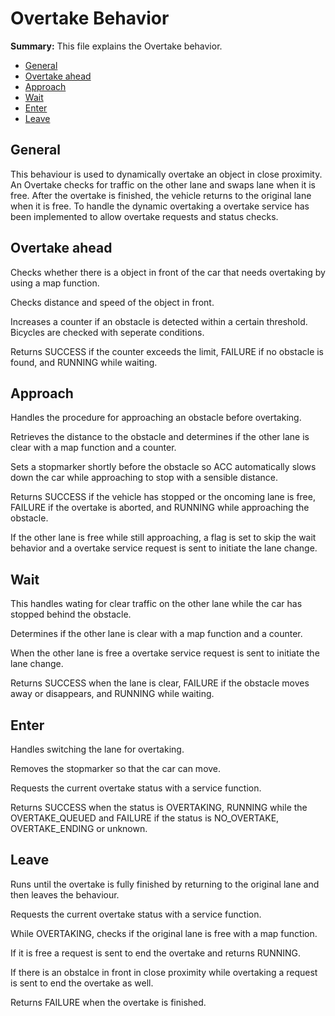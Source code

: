 # Overtake Behavior

**Summary:** This file explains the Overtake behavior.

- [General](#general)
- [Overtake ahead](#overtake-ahead)
- [Approach](#approach)
- [Wait](#wait)
- [Enter](#enter)
- [Leave](#leave)

## General

This behaviour is used to dynamically overtake an object in close proximity. An Overtake checks for traffic on the other lane and swaps lane when it is free. After the overtake is finished, the vehicle returns to the original lane when it is free. To handle the dynamic overtaking a overtake service has been implemented to allow overtake requests and status checks.

## Overtake ahead

Checks whether there is a object in front of the car that needs overtaking by using a map function.

Checks distance and speed of the object in front.

Increases a counter if an obstacle is detected within a certain threshold. Bicycles are checked with seperate conditions.

Returns SUCCESS if the counter exceeds the limit, FAILURE if no obstacle is found, and RUNNING while waiting.

## Approach

Handles the procedure for approaching an obstacle before overtaking.

Retrieves the distance to the obstacle and determines if the other lane is clear with a map function and a counter.

Sets a stopmarker shortly before the obstacle so ACC automatically slows down the car while approaching to stop with a sensible distance.

Returns SUCCESS if the vehicle has stopped or the oncoming lane is free, FAILURE if the overtake is aborted, and RUNNING while approaching the obstacle. 

If the other lane is free while still approaching, a flag is set to skip the wait behavior and a overtake service request is sent to initiate the lane change.

## Wait

This handles wating for clear traffic on the other lane while the car has stopped behind the obstacle. 

Determines if the other lane is clear with a map function and a counter.

When the other lane is free a overtake service request is sent to initiate the lane change.

Returns SUCCESS when the lane is clear, FAILURE if the obstacle moves away or disappears, and RUNNING while waiting.

## Enter

Handles switching the lane for overtaking.

Removes the stopmarker so that the car can move.

Requests the current overtake status with a service function.

Returns SUCCESS when the status is OVERTAKING, RUNNING while the OVERTAKE_QUEUED and FAILURE if the status is NO_OVERTAKE, OVERTAKE_ENDING or unknown.

## Leave

Runs until the overtake is fully finished by returning to the original lane and then leaves the behaviour.

Requests the current overtake status with a service function.

While OVERTAKING, checks if the original lane is free with a map function. 

If it is free a request is sent to end the overtake and returns RUNNING.

If there is an obstalce in front in close proximity while overtaking a request is sent to end the overtake as well.

Returns FAILURE when the overtake is finished.

